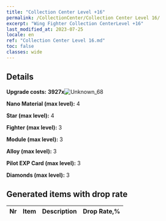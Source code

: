 ```yaml
---
title: "Collection Center Level +16"
permalink: /CollectionCenter/Collection Center Level 16/
excerpt: "Wing Fighter Collection CenterLevel +16"
last_modified_at: 2023-07-25
locale: en
ref: "Collection Center Level 16.md"
toc: false
classes: wide
---
```



## Details

 **Upgrade costs:** **3927x**![Unknown_68](/images/item/bh_img25_p.png)

 **Nano Material (max level):** 4

 **Star (max level):** 4

 **Fighter (max level):** 3

 **Module (max level):** 3

 **Alloy (max level):** 3

 **Pilot EXP Card (max level):** 3

 **Diamonds (max level):** 3

## Generated items with drop rate

  |  Nr |     Item   |    Description   |  Drop Rate,% |
  |:----|:----------:|:-----------------|:-------------|

